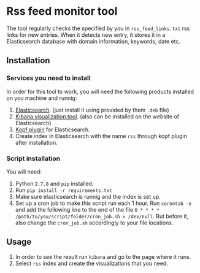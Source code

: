# Rss feed monitor tool

The tool regularly checks the specified by you in `rss_feed_links.txt` rss links for new entries.
When it detects new entry, it stores it in a Elasticsearch database with domain information, keywords,
date etc.

## Installation

### Services you need to install

In order for this tool to work, you will need the following products installed on you machine and runnig:

1. [Elasticsearch](https://www.elastic.co/downloads/elasticsearch). (just install it using provided by them `.deb` file)
2. [Kibana visualization tool](https://www.elastic.co/downloads/kibana). (also can be installed on the website of Elasticsearch)
3. [Kopf plugin](https://github.com/lmenezes/elasticsearch-kopf) for Elasticsearch.
4. Create index in Elasticsearch with the name `rss` through kopf plugin after installation.

### Script installation

You will need:

1. Python `2.7.8` and `pip` installed.
2. Run `pip install -r requirements.txt`
3. Make sure elasticsearch is runnig and the index is set up.
4. Set up a cron job to make this script run each 1 hour. Run `corontab -e` and add the following line to
the end of the file `0 * * * * /path/to/you/script/folder/cron_job.sh > /dev/null`.
But before it, also change the `cron_job.sh` accordingly to your file locations.

## Usage

1. In order to see the result run `kibana` and go to the page where it runs.
2. Select `rss` index and create the visualizations that you need.
